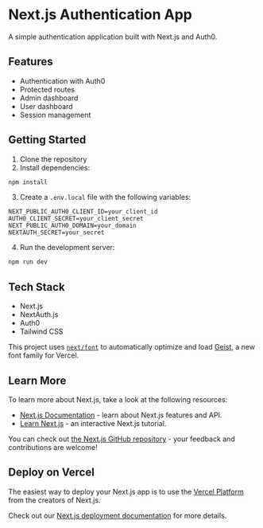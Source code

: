 # Next.js Authentication App

A simple authentication application built with Next.js and Auth0.

## Features

- Authentication with Auth0
- Protected routes
- Admin dashboard
- User dashboard
- Session management

## Getting Started

1. Clone the repository
2. Install dependencies:

```bash
npm install
```

3. Create a `.env.local` file with the following variables:

```env
NEXT_PUBLIC_AUTH0_CLIENT_ID=your_client_id
AUTH0_CLIENT_SECRET=your_client_secret
NEXT_PUBLIC_AUTH0_DOMAIN=your_domain
NEXTAUTH_SECRET=your_secret
```

4. Run the development server:

```bash
npm run dev
```

## Tech Stack

- Next.js
- NextAuth.js
- Auth0
- Tailwind CSS

This project uses [`next/font`](https://nextjs.org/docs/app/building-your-application/optimizing/fonts) to automatically optimize and load [Geist](https://vercel.com/font), a new font family for Vercel.

## Learn More

To learn more about Next.js, take a look at the following resources:

- [Next.js Documentation](https://nextjs.org/docs) - learn about Next.js features and API.
- [Learn Next.js](https://nextjs.org/learn) - an interactive Next.js tutorial.

You can check out [the Next.js GitHub repository](https://github.com/vercel/next.js) - your feedback and contributions are welcome!

## Deploy on Vercel

The easiest way to deploy your Next.js app is to use the [Vercel Platform](https://vercel.com/new?utm_medium=default-template&filter=next.js&utm_source=create-next-app&utm_campaign=create-next-app-readme) from the creators of Next.js.

Check out our [Next.js deployment documentation](https://nextjs.org/docs/app/building-your-application/deploying) for more details.
